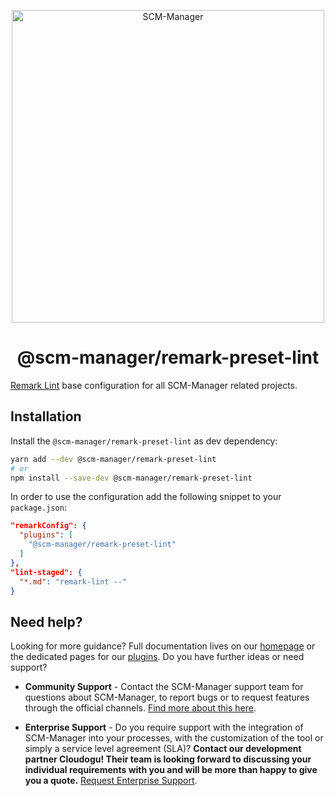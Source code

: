 <p align="center">
  <a href="https://www.scm-manager.org/">
    <img alt="SCM-Manager" src="https://download.scm-manager.org/images/logo/scm-manager_logo.png" width="500" />
  </a>
</p>
<h1 align="center">
  @scm-manager/remark-preset-lint
</h1>

[Remark Lint](https://github.com/remarkjs/remark-lint) base configuration for all SCM-Manager related projects.

## Installation

Install the `@scm-manager/remark-preset-lint` as dev dependency:

```bash
yarn add --dev @scm-manager/remark-preset-lint
# or 
npm install --save-dev @scm-manager/remark-preset-lint
```

In order to use the configuration add the following snippet to your `package.json`:

```json
"remarkConfig": {
  "plugins": [
    "@scm-manager/remark-preset-lint"
  ]
},
"lint-staged": {
  "*.md": "remark-lint --"
}
```

## Need help?

Looking for more guidance? Full documentation lives on our [homepage](https://www.scm-manager.org/docs/) or the dedicated pages for our [plugins](https://www.scm-manager.org/plugins/). Do you have further ideas or need support?

- **Community Support** - Contact the SCM-Manager support team for questions about SCM-Manager, to report bugs or to request features through the official channels. [Find more about this here](https://www.scm-manager.org/support/).

- **Enterprise Support** - Do you require support with the integration of SCM-Manager into your processes, with the customization of the tool or simply a service level agreement (SLA)? **Contact our development partner Cloudogu! Their team is looking forward to discussing your individual requirements with you and will be more than happy to give you a quote.** [Request Enterprise Support](https://cloudogu.com/en/scm-manager-enterprise/).
